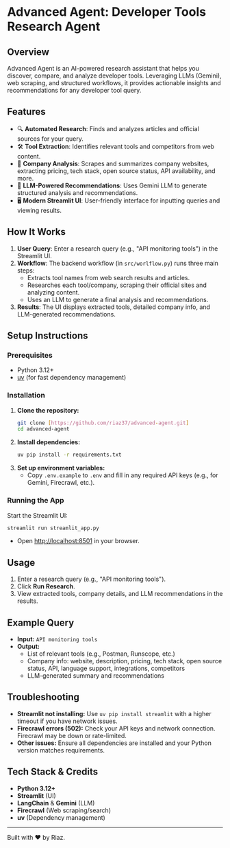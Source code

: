 # Advanced Agent: Developer Tools Research Agent

## Overview
Advanced Agent is an AI-powered research assistant that helps you discover, compare, and analyze developer tools. Leveraging LLMs (Gemini), web scraping, and structured workflows, it provides actionable insights and recommendations for any developer tool query.

## Features
- 🔍 **Automated Research**: Finds and analyzes articles and official sources for your query.
- 🛠️ **Tool Extraction**: Identifies relevant tools and competitors from web content.
- 🏢 **Company Analysis**: Scrapes and summarizes company websites, extracting pricing, tech stack, open source status, API availability, and more.
- 🤖 **LLM-Powered Recommendations**: Uses Gemini LLM to generate structured analysis and recommendations.
- 🖥️ **Modern Streamlit UI**: User-friendly interface for inputting queries and viewing results.

## How It Works
1. **User Query**: Enter a research query (e.g., "API monitoring tools") in the Streamlit UI.
2. **Workflow**: The backend workflow (in `src/worlflow.py`) runs three main steps:
   - Extracts tool names from web search results and articles.
   - Researches each tool/company, scraping their official sites and analyzing content.
   - Uses an LLM to generate a final analysis and recommendations.
3. **Results**: The UI displays extracted tools, detailed company info, and LLM-generated recommendations.

## Setup Instructions
### Prerequisites
- Python 3.12+
- [uv](https://github.com/astral-sh/uv) (for fast dependency management)

### Installation
1. **Clone the repository:**
   ```bash
   git clone [https://github.com/riaz37/advanced-agent.git]
   cd advanced-agent
   ```
2. **Install dependencies:**
   ```bash
   uv pip install -r requirements.txt
   ```
3. **Set up environment variables:**
   - Copy `.env.example` to `.env` and fill in any required API keys (e.g., for Gemini, Firecrawl, etc.).

### Running the App
Start the Streamlit UI:
```bash
streamlit run streamlit_app.py
```
- Open [http://localhost:8501](http://localhost:8501) in your browser.

## Usage
1. Enter a research query (e.g., "API monitoring tools").
2. Click **Run Research**.
3. View extracted tools, company details, and LLM recommendations in the results.

## Example Query
- **Input:** `API monitoring tools`
- **Output:**
  - List of relevant tools (e.g., Postman, Runscope, etc.)
  - Company info: website, description, pricing, tech stack, open source status, API, language support, integrations, competitors
  - LLM-generated summary and recommendations

## Troubleshooting
- **Streamlit not installing:** Use `uv pip install streamlit` with a higher timeout if you have network issues.
- **Firecrawl errors (502):** Check your API keys and network connection. Firecrawl may be down or rate-limited.
- **Other issues:** Ensure all dependencies are installed and your Python version matches requirements.

## Tech Stack & Credits
- **Python 3.12+**
- **Streamlit** (UI)
- **LangChain** & **Gemini** (LLM)
- **Firecrawl** (Web scraping/search)
- **uv** (Dependency management)

---
Built with ❤️ by Riaz.
